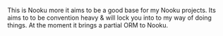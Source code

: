 This is Nooku more it aims to be a good base for my Nooku projects. Its aims to to be convention heavy & will lock you into
to my way of doing things. At the moment it brings a partial ORM to Nooku.

